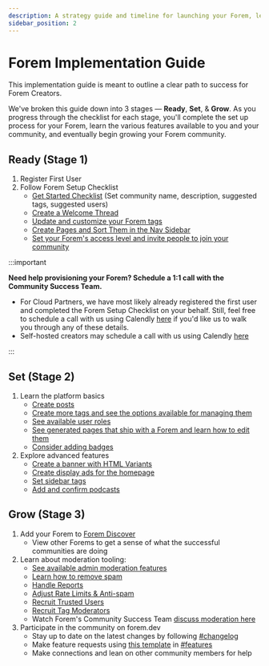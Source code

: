 ```yaml
---
description: A strategy guide and timeline for launching your Forem, learning the platform, and growing your community.
sidebar_position: 2
---
```


# Forem Implementation Guide

This implementation guide is meant to outline a clear path to success for Forem Creators. 

We've broken this guide down into 3 stages — **Ready**, **Set**, & **Grow**. As you progress through the checklist for each stage, you'll complete the set up process for your Forem, learn the various features available to you and your community, and eventually begin growing your Forem community.  

## Ready (Stage 1)

1. Register First User
2. Follow Forem Setup Checklist
    - [Get Started Checklist](https://admin.forem.com/docs/getting-started/forem-setup-checklist#1-set-up-and-configure-your-forem) (Set community name, description, suggested tags, suggested users)
    - [Create a Welcome Thread](https://admin.forem.com/docs/getting-started/forem-setup-checklist#2-create-a-welcome-thread)
    - [Update and customize your Forem tags](https://admin.forem.com/docs/getting-started/forem-setup-checklist#1-set-up-and-configure-your-forem)
    - [Create Pages and Sort Them in the Nav Sidebar](https://admin.forem.com/docs/getting-started/forem-setup-checklist#4-create-pages-and-sort-them-in-the-navigation-sidebar)
    - [Set your Forem's access level and invite people to join your community](https://admin.forem.com/docs/getting-started/forem-setup-checklist#5-set-your-forems-access-level-and-invite-people-to-join-your-community)


:::important

**Need help provisioning your Forem? Schedule a 1:1 call with the Community Success Team.**
- For Cloud Partners, we have most likely already registered the first user and completed the Forem Setup Checklist on your behalf. Still, feel free to schedule a call with us using Calendly [here](https://calendly.com/d/cfs-bkt-kvj/forem-community-success-1-1-meetings-with-partners) if you'd like us to walk you through any of these details.
- Self-hosted creators may schedule a call with us using Calendly [here](https://calendly.com/d/cdz-xw3-tc5/forem-community-success-1-1-meetings-with-creators)

:::

## Set (Stage 2)

1. Learn the platform basics
    - [Create posts](https://admin.forem.com/docs/forem-basics/posts)
    - [Create more tags and see the options available for managing them](https://admin.forem.com/docs/forem-basics/tags)
    - [See available user roles](https://admin.forem.com/docs/forem-basics/user-roles)
    - [See generated pages that ship with a Forem and learn how to edit them](https://admin.forem.com/docs/forem-basics/generated-pages)
    - [Consider adding badges](https://admin.forem.com/docs/forem-basics/badges)
2. Explore advanced features
    - [Create a banner with HTML Variants](https://admin.forem.com/docs/advanced-customization/html-variants)
    - [Create display ads for the homepage](https://admin.forem.com/docs/advanced-customization/display-ads)
    - [Set sidebar tags](https://admin.forem.com/docs/advanced-customization/tag-display-order)
    - [Add and confirm podcasts](https://admin.forem.com/docs/advanced-customization/content-manager/podcasts)

## Grow (Stage 3)

1. Add your Forem to [Forem Discover](https://discover.forem.com/)
    - View other Forems to get a sense of what the successful communities are doing
2. Learn about moderation tooling:
    - [See available admin moderation features](https://admin.forem.com/docs/managing-your-community/admin-moderation-features)
    - [Learn how to remove spam](https://admin.forem.com/docs/managing-your-community/removing-spam)
    - [Handle Reports](https://admin.forem.com/docs/advanced-customization/reports)
    - [Adjust Rate Limits & Anti-spam](https://admin.forem.com/docs/advanced-customization/rate-limits-and-anti-spam)
    - [Recruit Trusted Users](https://admin.forem.com/docs/managing-your-community/trusted-user-features)
    - [Recruit Tag Moderators](https://admin.forem.com/docs/managing-your-community/tag-moderator-features)
    - Watch Forem's Community Success Team [discuss moderation here](https://youtu.be/uMp1ULIvEso)
3. Participate in the community on forem.dev
    - Stay up to date on the latest changes by following [#changelog](https://forem.dev/t/changelog)
    - Make feature requests using [this template](https://forem.dev/new/features) in [#features](https://forem.dev/t/features)
    - Make connections and lean on other community members for help
